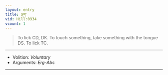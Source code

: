 ```yaml
---
layout: entry
title: ལྡག་
vid: Hill:0934
vcount: 1
---
```

> To lick CD, DK\. To touch something, take something with the tongue DS\. To lick TC\.

---
* Volition: _Voluntary_
* Arguments: _Erg-Abs_

---

